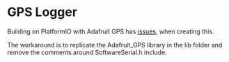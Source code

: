 # GPS Logger

Building on PlatformIO with Adafruit GPS has [issues](https://community.platformio.org/t/adafruit-gps-library-cannot-compile-because-softwareserial-is-missing/18703/3), when creating this.

The workaround is to replicate the Adafruit_GPS library in the lib folder and remove the comments around SoftwareSerial.h include.